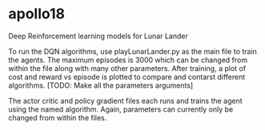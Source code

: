 # apollo18
Deep Reinforcement learning models for Lunar Lander

To run the DQN algorithms, use playLunarLander.py as the main file to train the agents. The maximum episodes is 3000 which can be changed from within the file along with many other parameters. After training, a plot of cost and reward vs episode is plotted to compare and contarst different algorithms. [TODO: Make all the parameters arguments]

The actor critic and policy gradient files each runs and trains the agent using the named algorithm. Again, parameters can currently only be changed from within the files.

